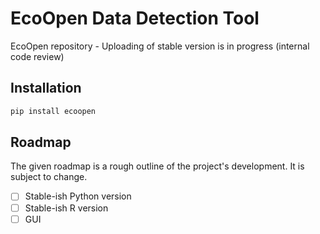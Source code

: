 # EcoOpen Data Detection Tool

EcoOpen repository - Uploading of stable version is in progress (internal code review)

## Installation

```bash
pip install ecoopen
```


## Roadmap

The given roadmap is a rough outline of the project's development. It is subject to change.

- [ ] Stable-ish Python version
- [ ] Stable-ish R version
- [ ] GUI
